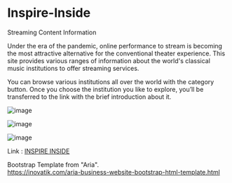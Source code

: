 # Inspire-Inside  
Streaming Content Information  

Under the era of the pandemic, online performance to stream is becoming the most attractive alternative for the conventional theater experience. This site provides various ranges of information about the world's classical music institutions to offer streaming services.  
  
You can browse various institutions all over the world with the category button. Once you choose the institution you like to explore, you’ll be transferred to the link with the brief introduction about it.  
  
![image](https://github.com/hantaeha/inspire-inside/blob/9e065a4cec7d03a6c56de98b97c2fb799242f387/01.jpg)  
  
![image](https://github.com/hantaeha/inspire-inside/blob/506eba7b99ef9d7862b880f2de93cbc6deb436c3/02.jpg)  
  
![image](https://github.com/hantaeha/inspire-inside/blob/506eba7b99ef9d7862b880f2de93cbc6deb436c3/03.jpg)  
  
Link : [INSPIRE INSIDE](https://www.inspire-inside.com) 
  
Bootstrap Template from "Aria".  
https://inovatik.com/aria-business-website-bootstrap-html-template.html  
